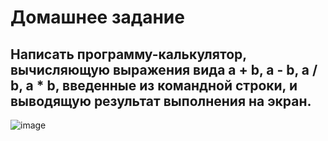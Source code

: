 # Домашнее задание

## Написать программу-калькулятор, вычисляющую выражения вида a + b, a - b, a / b, a * b, введенные из командной строки, и выводящую результат выполнения на экран.

![image](https://github.com/AlekseyFomichenko/technological_specialization/assets/128860587/041a69bb-998f-4525-abe3-7ab14d728737)
